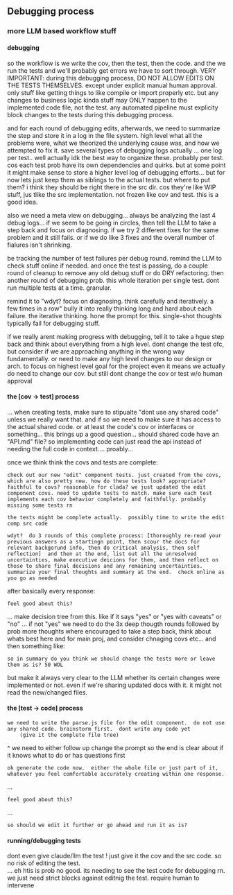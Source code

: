 
## Debugging process 

### more LLM based workflow stuff

#### debugging

so the workflow is we write the cov, then the test, then the code.  and the we run the tests and we'll probably get errors we have to sort through.  VERY IMPORTANT:  during this debugging process, DO NOT ALLOW EDITS ON THE TESTS THEMSELVES.  except under explicit manual human approval.  only stuff like getting things to like compile or import properly etc.  but any changes to business logic kinda stuff may ONLY happen to the implemented code file, not the test.  any automated pipeline must explicity block changes to the tests during this debugging process.

and for each round of debugging edits, afterwards, we need to summarize the step and store it in a log in the file system.  high level what all the problems were, what we theorized the underlying cause was, and how we attempted to fix it.  save several types of debugging logs actually ... one log per test.. well actually idk the best way to organize these.  probably per test.  cos each test prob have its own dependencies and quirks.  but at some point it might make sense to store a higher level log of debugging efforts... but for now lets just keep them as siblings to the actual tests.  but where to put them?  i think they should be right there in the src dir.  cos they're like WIP stuff, jus tlike the src implementation.  not frozen like cov and test.  this is a good idea. 

also we need a meta view on debugging... always be analyzing the last 4 debug logs... if we seem to be going in circles, then tell the LLM to take a step back and focus on diagnosing.  if we try 2 different fixes for the same problem and it still fails.  or if we do like 3 fixes and the overall number of fialures isn't shrinking.  

be tracking the number of test failures per debug round.  remind the LLM to check stuff online if needed.  and once the test is passing, do a couple round of cleanup to remove any old debug stuff or do DRY refactoring.  then another round of debugging prob.  this whole iteration per single test.  dont run multiple tests at a time.  granular. 

remind it to "wdyt? focus on diagnosing.  think carefully and iteratively.  a few times in a row"  bully it into really thinking long and hard about each failure.  the iterative thinking.  hone the prompt for this.  single-shot thoughts typically fail for debugging stuff.  

if we really arent making progress with debugging, tell it to take a hgue step back and think about everything from a high level.  dont change the test ofc, but consider if we are approaching anything in the wrong way fundamentally.  or need to make any high level changes to our design or arch.  to focus on highest level goal for the project even it means we actually do need to change our cov.  but still dont change the cov or test w/o human approval

#### the [cov -> test] process

... when creating tests, make sure to stipualte "dont use any shared code" unless we really want that.  and if so we need to make sure it has access to the actual shared code.  or at least the code's cov or interfaces or something... this brings up a good question... should shared code have an "API.md" file?  so implementing code can just read the api instead of needing the full code in context.... proably...

once we think think the covs and tests are complete:

    check out our new "edit" component tests. just created from the covs, which are also pretty new. how do these tests look? appropriate? faithful to covs? reasonable for clada? we just updated the edit component covs. need to update tests to match. make sure each test implements each cov behavior completely and faithfully. probably missing some tests rn

    the tests might be complete actually.  possibly time to write the edit comp src code

    wdyt?  do 3 rounds of this complete process: [thoroughly re-read your previous answers as a startingn point, then scour the docs for relevant backgorund info, then do critical analysis, then self reflection]  and then at the end, list out all the unresolved uncertainties, make executive deicions for them, and then reflect on those to share final decisions and any remaining uncertainties.  summarize your final thoughts and summary at the end.  check online as you go as needed

after basically every response:

    feel good about this?

... make decision tree from this.  like if it says "yes" or "yes with caveats" or "no" ... if not "yes" we need to do the 3x deep thougth rounds followed by prob more thoughts where encouraged to take a step back, think about whats best here and for main proj, and consider chnaging covs etc... and then something like:

    so in summary do you think we should change the tests more or leave them as is? 50 WOL

but make it always very clear to the LLM whether its certain changes were implemented or not.  even if we're sharing updated docs with it.  it might not read the new/changed files. 

#### the [test -> code] process

    we need to write the parse.js file for the edit component.  do not use any shared code. brainstorm first.  dont write any code yet
        (give it the complete file tree)

^ we need to either follow up change the prompt so the end is clear about if it knows what to do or has questions first

    ok generate the code now.  either the whole file or just part of it, whatever you feel comfortable accurately creating within one response.

...

    feel good about this?

...

    so should we edit it further or go ahead and run it as is?

#### running/debugging tests 

dont even give claude/llm the test ! just give it the cov and the src code.  so no risk of editing the test.    
... eh htis is prob no good.  its needing to see the test code for debugging rn.  we just need strict blocks against editnig the test.  require human to intervene